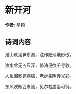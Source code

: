 # 新开河

**作者**: 华镇

## 诗词内容

淮山畎浍奔东海，注作陂池地形改。

浊水曾无五尺深，惊涛便欲千寻骇。

人鱼漏网逞胸臆，老蚌乘阴弄光彩。

东风吹断西来流，见尔枯虚当可待。

